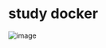 # study docker

![image](https://github.com/papercrane55123/docker-nginx/assets/150432433/15a259e1-9cdd-4aa5-a38a-3a6261713240)

